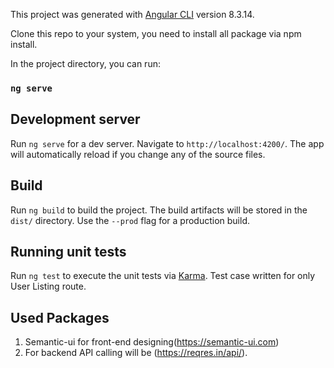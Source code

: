 This project was generated with [Angular CLI](https://github.com/angular/angular-cli) version 8.3.14.

Clone this repo to your system, you need to install all package via npm install.

In the project directory, you can run:

### `ng serve`

## Development server

Run `ng serve` for a dev server. Navigate to `http://localhost:4200/`. The app will automatically reload if you change any of the source files.

## Build

Run `ng build` to build the project. The build artifacts will be stored in the `dist/` directory. Use the `--prod` flag for a production build.

## Running unit tests

Run `ng test` to execute the unit tests via [Karma](https://karma-runner.github.io).
Test case written for only User Listing route.

## Used Packages

1. Semantic-ui for front-end designing(https://semantic-ui.com)
2. For backend API calling will be (https://reqres.in/api/).

